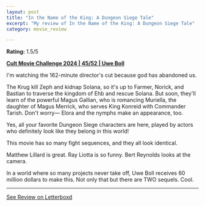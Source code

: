 ```yaml
---
layout: post
title: "In the Name of the King: A Dungeon Siege Tale"
excerpt: "My review of In the Name of the King: A Dungeon Siege Tale"
category: movie_review

---
```


**Rating:** 1.5/5

<b><a href="https://boxd.it/rIGbC/detail">Cult Movie Challenge 2024 | 45/52 | Uwe Boll</a></b>

I'm watching the 162-minute director's cut because god has abandoned us.

The Krug kill Zeph and kidnap Solana, so it's up to Farmer, Norick, and Bastian to traverse the kingdom of Ehb and rescue Solana. But soon, they'll learn of the powerful Magus Gallian, who is romancing Muriella, the daughter of Magus Merrick, who serves King Konreid with Commander Tarish. Don't worry— Elora and the nymphs make an appearance, too.

Yes, all your favorite Dungeon Siege characters are here, played by actors who definitely look like they belong in this world!

This movie has so many fight sequences, and they all look identical.

Matthew Lillard is great. Ray Liotta is so funny. Bert Reynolds looks at the camera.

In a world where so many projects never take off, Uwe Boll receives 60 million dollars to make this. Not only that but there are TWO sequels. Cool.

<hr>

[See Review on Letterboxd](https://boxd.it/8BhbHL)
